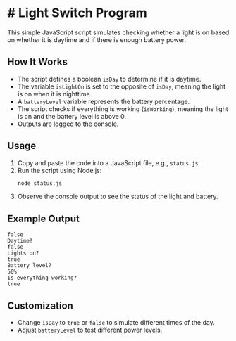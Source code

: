 # # Light Switch Program

This simple JavaScript script simulates checking whether a light is on based on whether it is daytime and if there is enough battery power.

## How It Works
- The script defines a boolean `isDay` to determine if it is daytime.
- The variable `isLightOn` is set to the opposite of `isDay`, meaning the light is on when it is nighttime.
- A `batteryLevel` variable represents the battery percentage.
- The script checks if everything is working (`isWorking`), meaning the light is on and the battery level is above 0.
- Outputs are logged to the console.

## Usage
1. Copy and paste the code into a JavaScript file, e.g., `status.js`.
2. Run the script using Node.js:
   ```sh
   node status.js
   ```
3. Observe the console output to see the status of the light and battery.

## Example Output
```
false
Daytime?
false
Lights on?
true
Battery level?
50%
Is everything working?
true
```

## Customization
- Change `isDay` to `true` or `false` to simulate different times of the day.
- Adjust `batteryLevel` to test different power levels.

